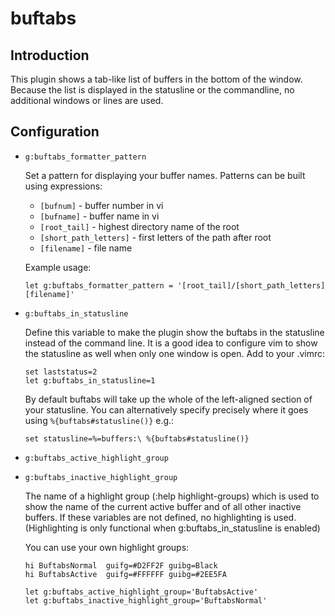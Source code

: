 buftabs
=======

Introduction
------------

This plugin shows a tab-like list of buffers in the bottom of the window.
Because the list is displayed in the statusline or the commandline,
no additional windows or lines are used.

Configuration
-------------

  * `g:buftabs_formatter_pattern`

    Set a pattern for displaying your buffer names.
    Patterns can be built using expressions:

      * `[bufnum]` - buffer number in vi
      * `[bufname]` - buffer name in vi
      * `[root_tail]` - highest directory name of the root
      * `[short_path_letters]` - first letters of the path after root 
      * `[filename]` - file name

    Example usage:
    ```vimscript
    let g:buftabs_formatter_pattern = '[root_tail]/[short_path_letters][filename]'
    ```

  * `g:buftabs_in_statusline`

    Define this variable to make the plugin show the buftabs in the statusline
    instead of the command line. It is a good idea to configure vim to show
    the statusline as well when only one window is open. Add to your .vimrc:

    ```vimscript
    set laststatus=2
    let g:buftabs_in_statusline=1
    ```
     
    By default buftabs will take up the whole of the left-aligned section of
    your statusline. You can alternatively specify precisely where it goes
    using `%{buftabs#statusline()}` e.g.:

    ```vimscript
    set statusline=%=buffers:\ %{buftabs#statusline()}
    ```

  * `g:buftabs_active_highlight_group`
  * `g:buftabs_inactive_highlight_group`

    The name of a highlight group (:help highlight-groups) which is used to
    show the name of the current active buffer and of all other inactive
    buffers. If these variables are not defined, no highlighting is used.
    (Highlighting is only functional when g:buftabs_in_statusline is enabled)

    You can use your own highlight groups:

    ```vimscript
    hi BuftabsNormal  guifg=#D2FF2F guibg=Black
    hi BuftabsActive  guifg=#FFFFFF guibg=#2EE5FA

    let g:buftabs_active_highlight_group='BuftabsActive'
    let g:buftabs_inactive_highlight_group='BuftabsNormal'
    ```
